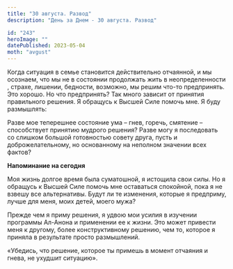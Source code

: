 ```yaml
---
title: "30 августа. Развод"
description: "День за Днем - 30 августа. Развод"

id: "243"
heroImage: ""
datePublished: 2023-05-04
moth: "avgust"
---
```


Когда ситуация в семье становится действительно отчаянной, и мы осознаем, что
мы не в состоянии продолжать жить в неопределенности , страхе, лишении,
бедности, возможно, мы решим что-то предпринять. Это хорошо. Но что
предпринять? Так много зависит от принятия правильного решения. Я обращусь к
Высшей Силе помочь мне. Я буду размышлять:

Разве мое теперешнее состояние ума – гнев, горечь, смятение – способствует
принятию мудрого решения? Разве могу я последовать со слишком большой
готовностью совету друга, пусть и доброжелательному, но основанному на
неполном значении всех фактов?

**Напоминание на сегодня**

Моя жизнь долгое время была суматошной, я истощила свои силы. Но я обращусь к
Высшей Силе помочь мне оставаться спокойной, пока я не взвешу все
альтернативы. Будут ли те изменения, которые я предприму, лучше для меня, моих
детей, моего мужа?

Прежде чем я приму решения, я удвою мои усилия в изучении программы Ал-Анона и
применении ее к жизни. Это может привести меня к другому, более
конструктивному решению, чем то, которое я приняла в результате просто
размышлений.

«Убедись, что решение, которое ты примешь в момент отчаяния и гнева, не
ухудшит ситуацию».
